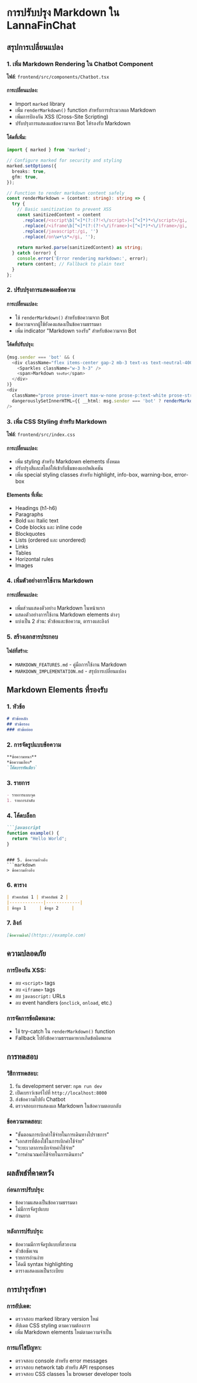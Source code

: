 # การปรับปรุง Markdown ใน LannaFinChat

## สรุปการเปลี่ยนแปลง

### 1. เพิ่ม Markdown Rendering ใน Chatbot Component

**ไฟล์**: `frontend/src/components/Chatbot.tsx`

#### การเปลี่ยนแปลง:
- Import `marked` library
- เพิ่ม `renderMarkdown()` function สำหรับการประมวลผล Markdown
- เพิ่มการป้องกัน XSS (Cross-Site Scripting)
- ปรับปรุงการแสดงผลข้อความจาก Bot ให้รองรับ Markdown

#### โค้ดที่เพิ่ม:
```typescript
import { marked } from 'marked';

// Configure marked for security and styling
marked.setOptions({
  breaks: true,
  gfm: true,
});

// Function to render markdown content safely
const renderMarkdown = (content: string): string => {
  try {
    // Basic sanitization to prevent XSS
    const sanitizedContent = content
      .replace(/<script\b[^<]*(?:(?!<\/script>)<[^<]*)*<\/script>/gi, '')
      .replace(/<iframe\b[^<]*(?:(?!<\/iframe>)<[^<]*)*<\/iframe>/gi, '')
      .replace(/javascript:/gi, '')
      .replace(/on\w+\s*=/gi, '');
    
    return marked.parse(sanitizedContent) as string;
  } catch (error) {
    console.error('Error rendering markdown:', error);
    return content; // Fallback to plain text
  }
};
```

### 2. ปรับปรุงการแสดงผลข้อความ

#### การเปลี่ยนแปลง:
- ใช้ `renderMarkdown()` สำหรับข้อความจาก Bot
- ข้อความจากผู้ใช้ยังคงแสดงเป็นข้อความธรรมดา
- เพิ่ม indicator "Markdown รองรับ" สำหรับข้อความจาก Bot

#### โค้ดที่ปรับปรุง:
```typescript
{msg.sender === 'bot' && (
  <div className="flex items-center gap-2 mb-3 text-xs text-neutral-400">
    <Sparkles className="w-3 h-3" />
    <span>Markdown รองรับ</span>
  </div>
)}
<div 
  className="prose prose-invert max-w-none prose-p:text-white prose-strong:text-white prose-a:text-blue-300 prose-headings:text-white prose-code:text-primary-300 prose-pre:bg-neutral-800 prose-pre:border prose-pre:border-neutral-700 prose-blockquote:border-l-primary-500 prose-blockquote:text-neutral-300 prose-ul:text-white prose-ol:text-white prose-li:text-white" 
  dangerouslySetInnerHTML={{ __html: msg.sender === 'bot' ? renderMarkdown(msg.text) : msg.text }} 
/>
```

### 3. เพิ่ม CSS Styling สำหรับ Markdown

**ไฟล์**: `frontend/src/index.css`

#### การเปลี่ยนแปลง:
- เพิ่ม styling สำหรับ Markdown elements ทั้งหมด
- ปรับปรุงสีและสไตล์ให้เข้ากับธีมของแอปพลิเคชัน
- เพิ่ม special styling classes สำหรับ highlight, info-box, warning-box, error-box

#### Elements ที่เพิ่ม:
- Headings (h1-h6)
- Paragraphs
- Bold และ Italic text
- Code blocks และ inline code
- Blockquotes
- Lists (ordered และ unordered)
- Links
- Tables
- Horizontal rules
- Images

### 4. เพิ่มตัวอย่างการใช้งาน Markdown

#### การเปลี่ยนแปลง:
- เพิ่มส่วนแสดงตัวอย่าง Markdown ในหน้าแรก
- แสดงตัวอย่างการใช้งาน Markdown elements ต่างๆ
- แบ่งเป็น 2 ส่วน: หัวข้อและข้อความ, ตารางและลิงก์

### 5. สร้างเอกสารประกอบ

#### ไฟล์ที่สร้าง:
- `MARKDOWN_FEATURES.md` - คู่มือการใช้งาน Markdown
- `MARKDOWN_IMPLEMENTATION.md` - สรุปการเปลี่ยนแปลง

## Markdown Elements ที่รองรับ

### 1. หัวข้อ
```markdown
# หัวข้อหลัก
## หัวข้อรอง
### หัวข้อย่อย
```

### 2. การจัดรูปแบบข้อความ
```markdown
**ข้อความหนา**
*ข้อความเอียง*
`โค้ดบรรทัดเดียว`
```

### 3. รายการ
```markdown
- รายการแบบจุด
1. รายการลำดับ
```

### 4. โค้ดบล็อก
```markdown
```javascript
function example() {
  return "Hello World";
}
```
```

### 5. ข้อความอ้างอิง
```markdown
> ข้อความอ้างอิง
```

### 6. ตาราง
```markdown
| หัวคอลัมน์ 1 | หัวคอลัมน์ 2 |
|-------------|-------------|
| ข้อมูล 1     | ข้อมูล 2     |
```

### 7. ลิงก์
```markdown
[ข้อความลิงก์](https://example.com)
```

## ความปลอดภัย

### การป้องกัน XSS:
- ลบ `<script>` tags
- ลบ `<iframe>` tags
- ลบ `javascript:` URLs
- ลบ event handlers (`onclick`, `onload`, etc.)

### การจัดการข้อผิดพลาด:
- ใช้ try-catch ใน `renderMarkdown()` function
- Fallback ไปยังข้อความธรรมดาหากเกิดข้อผิดพลาด

## การทดสอบ

### วิธีการทดสอบ:
1. รัน development server: `npm run dev`
2. เปิดเบราว์เซอร์ไปที่ `http://localhost:8000`
3. ส่งข้อความไปยัง Chatbot
4. ตรวจสอบการแสดงผล Markdown ในข้อความตอบกลับ

### ข้อความทดสอบ:
- "ขั้นตอนการเบิกค่าใช้จ่ายในการเดินทางไปราชการ"
- "เอกสารที่ต้องใช้ในการเบิกค่าใช้จ่าย"
- "ระยะเวลาการเบิกจ่ายค่าใช้จ่าย"
- "การคำนวณค่าใช้จ่ายในการเดินทาง"

## ผลลัพธ์ที่คาดหวัง

### ก่อนการปรับปรุง:
- ข้อความแสดงเป็นข้อความธรรมดา
- ไม่มีการจัดรูปแบบ
- อ่านยาก

### หลังการปรับปรุง:
- ข้อความมีการจัดรูปแบบที่สวยงาม
- หัวข้อชัดเจน
- รายการอ่านง่าย
- โค้ดมี syntax highlighting
- ตารางแสดงผลเป็นระเบียบ

## การบำรุงรักษา

### การอัปเดต:
- ตรวจสอบ marked library version ใหม่
- อัปเดต CSS styling ตามความต้องการ
- เพิ่ม Markdown elements ใหม่ตามความจำเป็น

### การแก้ไขปัญหา:
- ตรวจสอบ console สำหรับ error messages
- ตรวจสอบ network tab สำหรับ API responses
- ตรวจสอบ CSS classes ใน browser developer tools 